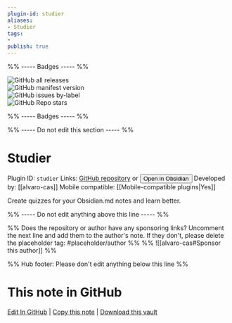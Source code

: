 ```yaml
---
plugin-id: studier
aliases:
- Studier
tags: 
- 
publish: true
---
```


%% ----- Badges ----- %%

![GitHub all releases](https://img.shields.io/github/downloads/alvaro-cas/studier-obsidian/total?color=573E7A&logo=github&style=for-the-badge)   
![GitHub manifest version](https://img.shields.io/github/manifest-json/v/alvaro-cas/studier-obsidian?color=573E7A&logo=github&style=for-the-badge)   
![GitHub issues by-label](https://img.shields.io/github/issues/alvaro-cas/studier-obsidian/help%20wanted?color=573E7A&logo=github&style=for-the-badge)   
![GitHub Repo stars](https://img.shields.io/github/stars/alvaro-cas/studier-obsidian?color=573E7A&logo=github&style=for-the-badge)

%% ----- Badges ----- %%

%% ----- Do not edit this section ----- %%

# Studier

Plugin ID: `studier`
Links: [GitHub repository](https://github.com/alvaro-cas/studier-obsidian) or [<button id=HH>Open in Obsidian</button>](obsidian://show-plugin?id=studier)
Developed by: [[alvaro-cas]]
Mobile compatible: [[Mobile-compatible plugins|Yes]]

Create quizzes for your Obsidian.md notes and learn better.

%% ----- Do not edit anything above this line ----- %% 

%% Does the repository or author have any sponsoring links? Uncomment the next line and add them to the author's note. If they don't, please delete the placeholder tag: #placeholder/author %%
%% ![[alvaro-cas#Sponsor this author]] %%

%% Hub footer: Please don't edit anything below this line %%

# This note in GitHub

<span class="git-footer">[Edit In GitHub](https://github.dev/obsidian-community/obsidian-hub/blob/main/02%20-%20Community%20Expansions/02.05%20All%20Community%20Expansions/Plugins/studier.md "git-hub-edit-note") | [Copy this note](https://raw.githubusercontent.com/obsidian-community/obsidian-hub/main/02%20-%20Community%20Expansions/02.05%20All%20Community%20Expansions/Plugins/studier.md "git-hub-copy-note") | [Download this vault](https://github.com/obsidian-community/obsidian-hub/archive/refs/heads/main.zip "git-hub-download-vault") </span>
